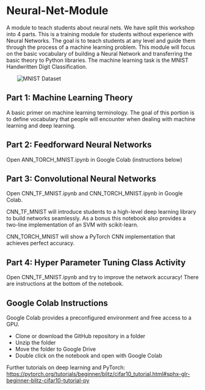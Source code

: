 # Neural-Net-Module
A module to teach students about neural nets. We have split this workshop into 4 parts.
This is a training module for students without experience with Neural Networks. The goal is to teach students at any level and guide them through the process of a machine learning problem. This module will focus on the basic vocabulary of building a Neural Network and transferring the basic theory to Python libraries. The machine learning task is the MNIST Handwritten Digit Classification.

&nbsp;&nbsp;&nbsp;&nbsp;&nbsp;&nbsp;
![MNIST Dataset](https://camo.githubusercontent.com/01c057a753e92a9bc70b8c45d62b295431851c09cffadf53106fc0aea7e2843f/687474703a2f2f692e7974696d672e636f6d2f76692f3051493378675875422d512f687164656661756c742e6a7067)
## Part 1: Machine Learning Theory

A basic primer on machine learning terminology. The goal of this portion is to define vocabulary that people will encounter when dealing with machine learning and deep learning.

## Part 2: Feedforward Neural Networks

Open ANN_TORCH_MNIST.ipynb in Google Colab (instructions below)

## Part 3: Convolutional Neural Networks

Open CNN_TF_MNIST.ipynb and CNN_TORCH_MNIST.ipynb in Google Colab.

CNN_TF_MNIST will introduce students to a high-level deep learning library to build networks seamlessly. 
As a bonus this notebook also provides a two-line implementation of an SVM with scikit-learn.

CNN_TORCH_MNIST will show a PyTorch CNN implementation that achieves perfect accuracy.

## Part 4: Hyper Parameter Tuning Class Activity

Open CNN_TF_MNIST.ipynb and try to improve the network accuracy! There are instructions at the bottom of the notebook.

## Google Colab Instructions

Google Colab provides a preconfigured environment and free access to a GPU.

* Clone or download the GitHub repository in a folder
* Unzip the folder
* Move the folder to Google Drive
* Double click on the notebook and open with Google Colab

Further tutorials on deep learning and PyTorch:
https://pytorch.org/tutorials/beginner/blitz/cifar10_tutorial.html#sphx-glr-beginner-blitz-cifar10-tutorial-py
